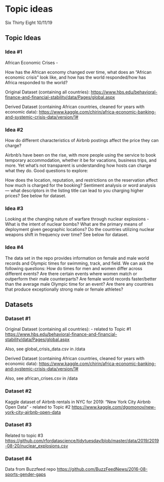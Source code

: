 Topic ideas
================
Six Thirty Eight
10/11/19

## Topic Ideas

### Idea \#1

African Economic Crises -

How has the African economy changed over time, what does an “African
economic crisis” look like, and how has the world responded/how has
Africa responded to the world?

Original Dataset (containing all countries):
<https://www.hbs.edu/behavioral-finance-and-financial-stability/data/Pages/global.aspx>

Derived Dataset (containing African countries, cleaned for years with
economic data):
<https://www.kaggle.com/chirin/africa-economic-banking-and-systemic-crisis-data/version/1#>

### Idea \#2

How do different characteristics of Airbnb postings affect the price they
can charge?

Airbnb’s have been on the rise, with more people using the
service to book temporary accommodation, whether it be for vacations,
business trips, and more. Yet what’s not transparent is understanding
how hosts can charge what they do. Good questions to explore:

How does the location, reputation, and restrictions on the reservation
affect how much is charged for the booking? Sentiment analysis or word
analysis — what descriptors in the listing title can lead to you
charging higher prices? See below for dataset.

### Idea \#3

Looking at the changing nature of warfare through nuclear explosions -
What is the intent of nuclear bombs? What are the primary means of
deployment given geographic locations? Do the countries utilizing
nuclear weapons shift in frequency over time? See below for dataset.

### Idea \#4

The data set in the repo provides information on female and male world
records and Olympic times for swimming, track, and field. We can ask the
following questions: How do times for men and women differ across
different events? Are there certain events where women match or
outperform their male counterparts? Are female world records
faster/better than the average male Olympic time for an event? Are there
any countries that produce exceptionally strong male or female athletes?

## Datasets

### Dataset \#1

Original Dataset (containing all countries): - related to Topic \#1
<https://www.hbs.edu/behavioral-finance-and-financial-stability/data/Pages/global.aspx>

Also, see global\_crisis\_data.csv in /data

Derived Dataset (containing African countries, cleaned for years with
economic data):
<https://www.kaggle.com/chirin/africa-economic-banking-and-systemic-crisis-data/version/1#>

Also, see african\_crises.csv in /data

### Dataset \#2

Kaggle dataset of Airbnb rentals in NYC for 2019: “New York City Airbnb
Open Data” - related to Topic \#2
<https://www.kaggle.com/dgomonov/new-york-city-airbnb-open-data>

### Dataset \#3

Related to topic \#3
<https://github.com/rfordatascience/tidytuesday/blob/master/data/2019/2019-08-20/nuclear_explosions.csv>

### Dataset \#4

Data from Buzzfeed repo
<https://github.com/BuzzFeedNews/2016-08-sports-gender-gaps>
